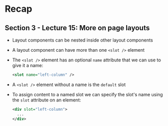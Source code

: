 # Recap

## Section 3 - Lecture 15: More on page layouts

- Layout components can be nested inside other layout components
- A layout component can have more than one `<slot />` element
- The `<slot />` element has an optional `name` attribute that we can use to give it a name:

  ```xml
  <slot name="left-column" />
  ```

- A `<slot />` element without a name is the `default` slot
- To assign content to a named slot we can specify the slot's name using the `slot` attribute on an element:

  ```xml
  <div slot="left-column">
    ...
  </div>
  ```

